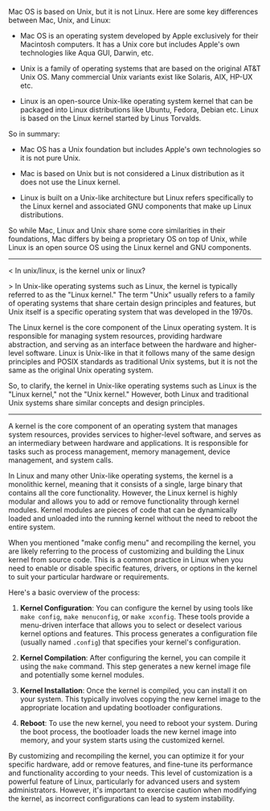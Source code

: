 Mac OS is based on Unix, but it is not Linux. Here are some key differences between Mac, Unix, and Linux:

- Mac OS is an operating system developed by Apple exclusively for their Macintosh computers. It has a Unix core but includes Apple's own technologies like Aqua GUI, Darwin, etc.

- Unix is a family of operating systems that are based on the original AT&T Unix OS. Many commercial Unix variants exist like Solaris, AIX, HP-UX etc. 

- Linux is an open-source Unix-like operating system kernel that can be packaged into Linux distributions like Ubuntu, Fedora, Debian etc. Linux is based on the Linux kernel started by Linus Torvalds.

So in summary:

- Mac OS has a Unix foundation but includes Apple's own technologies so it is not pure Unix. 

- Mac is based on Unix but is not considered a Linux distribution as it does not use the Linux kernel.

- Linux is built on a Unix-like architecture but Linux refers specifically to the Linux kernel and associated GNU components that make up Linux distributions.

So while Mac, Linux and Unix share some core similarities in their foundations, Mac differs by being a proprietary OS on top of Unix, while Linux is an open source OS using the Linux kernel and GNU components.

---

\<
In unix/linux, is the kernel unix or linux?

\>
In Unix-like operating systems such as Linux, the kernel is typically referred to as the "Linux kernel." The term "Unix" usually refers to a family of operating systems that share certain design principles and features, but Unix itself is a specific operating system that was developed in the 1970s.

The Linux kernel is the core component of the Linux operating system. It is responsible for managing system resources, providing hardware abstraction, and serving as an interface between the hardware and higher-level software. Linux is Unix-like in that it follows many of the same design principles and POSIX standards as traditional Unix systems, but it is not the same as the original Unix operating system.

So, to clarify, the kernel in Unix-like operating systems such as Linux is the "Linux kernel," not the "Unix kernel." However, both Linux and traditional Unix systems share similar concepts and design principles.

---

A kernel is the core component of an operating system that manages system resources, provides services to higher-level software, and serves as an intermediary between hardware and applications. It is responsible for tasks such as process management, memory management, device management, and system calls.

In Linux and many other Unix-like operating systems, the kernel is a monolithic kernel, meaning that it consists of a single, large binary that contains all the core functionality. However, the Linux kernel is highly modular and allows you to add or remove functionality through kernel modules. Kernel modules are pieces of code that can be dynamically loaded and unloaded into the running kernel without the need to reboot the entire system.

When you mentioned "make config menu" and recompiling the kernel, you are likely referring to the process of customizing and building the Linux kernel from source code. This is a common practice in Linux when you need to enable or disable specific features, drivers, or options in the kernel to suit your particular hardware or requirements.

Here's a basic overview of the process:

1. **Kernel Configuration**: You can configure the kernel by using tools like `make config`, `make menuconfig`, or `make xconfig`. These tools provide a menu-driven interface that allows you to select or deselect various kernel options and features. This process generates a configuration file (usually named `.config`) that specifies your kernel's configuration.
    
2. **Kernel Compilation**: After configuring the kernel, you can compile it using the `make` command. This step generates a new kernel image file and potentially some kernel modules.
    
3. **Kernel Installation**: Once the kernel is compiled, you can install it on your system. This typically involves copying the new kernel image to the appropriate location and updating bootloader configurations.
    
4. **Reboot**: To use the new kernel, you need to reboot your system. During the boot process, the bootloader loads the new kernel image into memory, and your system starts using the customized kernel.
    

By customizing and recompiling the kernel, you can optimize it for your specific hardware, add or remove features, and fine-tune its performance and functionality according to your needs. This level of customization is a powerful feature of Linux, particularly for advanced users and system administrators. However, it's important to exercise caution when modifying the kernel, as incorrect configurations can lead to system instability.
